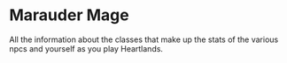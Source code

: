 # Marauder Mage


All the information about the classes that make up the stats of the various npcs and yourself as you play Heartlands.